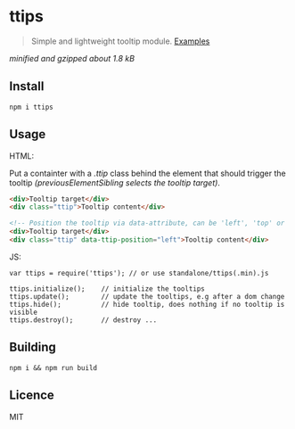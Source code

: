 # ttips

> Simple and lightweight tooltip module. [Examples](http://stbaer.github.io/ttips)

*minified and gzipped about 1.8 kB*

## Install

`npm i ttips`

## Usage

HTML:

Put a containter with a *.ttip* class behind the element that should trigger the tooltip *(previousElementSibling selects the tooltip target)*.
```html
<div>Tooltip target</div>
<div class="ttip">Tooltip content</div>

<!-- Position the tooltip via data-attribute, can be 'left', 'top' or 'right' and defaults to bottom -->
<div>Tooltip target</div>
<div class="ttip" data-ttip-position="left">Tooltip content</div>
```

JS:

```
var ttips = require('ttips'); // or use standalone/ttips(.min).js

ttips.initialize();    // initialize the tooltips
ttips.update();        // update the tooltips, e.g after a dom change
ttips.hide();          // hide tooltip, does nothing if no tooltip is visible
ttips.destroy();       // destroy ...
```

## Building

```
npm i && npm run build
```


## Licence

MIT

